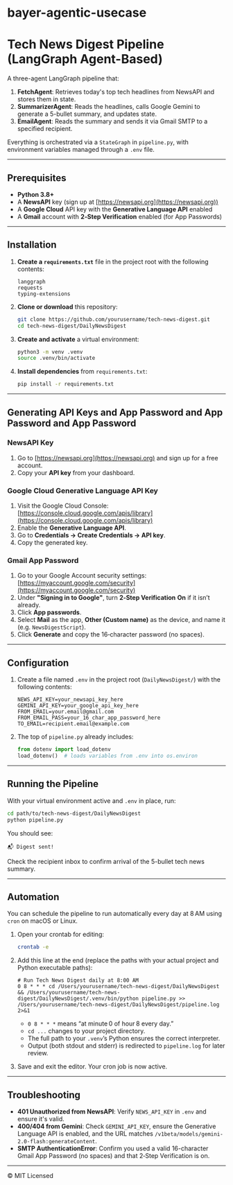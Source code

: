 # bayer-agentic-usecase
# Tech News Digest Pipeline (LangGraph Agent-Based)

A three-agent LangGraph pipeline that:

1. **FetchAgent**: Retrieves today's top tech headlines from NewsAPI and stores them in state.
2. **SummarizerAgent**: Reads the headlines, calls Google Gemini to generate a 5-bullet summary, and updates state.
3. **EmailAgent**: Reads the summary and sends it via Gmail SMTP to a specified recipient.

Everything is orchestrated via a `StateGraph` in `pipeline.py`, with environment variables managed through a `.env` file.

---

## Prerequisites

* **Python 3.8+**
* A **NewsAPI** key (sign up at [https://newsapi.org](https://newsapi.org))
* A **Google Cloud** API key with the **Generative Language API** enabled
* A **Gmail** account with **2‑Step Verification** enabled (for App Passwords)

---

## Installation

1. **Create a `requirements.txt`** file in the project root with the following contents:

   ```text
   langgraph
   requests
   typing-extensions
   ```

2. **Clone or download** this repository:

   ```bash
   git clone https://github.com/yourusername/tech-news-digest.git
   cd tech-news-digest/DailyNewsDigest
   ```

3. **Create and activate** a virtual environment:

   ```bash
   python3 -m venv .venv
   source .venv/bin/activate
   ```

4. **Install dependencies** from `requirements.txt`:

   ```bash
   pip install -r requirements.txt
   ```

---

## Generating API Keys and App Password and App Password and App Password

### NewsAPI Key

1. Go to [https://newsapi.org](https://newsapi.org) and sign up for a free account.
2. Copy your **API key** from your dashboard.

### Google Cloud Generative Language API Key

1. Visit the Google Cloud Console: [https://console.cloud.google.com/apis/library](https://console.cloud.google.com/apis/library)
2. Enable the **Generative Language API**.
3. Go to **Credentials → Create Credentials → API key**.
4. Copy the generated key.

### Gmail App Password

1. Go to your Google Account security settings: [https://myaccount.google.com/security](https://myaccount.google.com/security)
2. Under **"Signing in to Google"**, turn **2‑Step Verification** **On** if it isn’t already.
3. Click **App passwords**.
4. Select **Mail** as the app, **Other (Custom name)** as the device, and name it (e.g. `NewsDigestScript`).
5. Click **Generate** and copy the 16‑character password (no spaces).

---

## Configuration

1. Create a file named `.env` in the project root (`DailyNewsDigest/`) with the following contents:

   ```env
   NEWS_API_KEY=your_newsapi_key_here
   GEMINI_API_KEY=your_google_api_key_here
   FROM_EMAIL=your.email@gmail.com
   FROM_EMAIL_PASS=your_16_char_app_password_here
   TO_EMAIL=recipient.email@example.com
   ```

2. The top of `pipeline.py` already includes:

   ```python
   from dotenv import load_dotenv
   load_dotenv()  # loads variables from .env into os.environ
   ```

---

## Running the Pipeline

With your virtual environment active and `.env` in place, run:

```bash
cd path/to/tech-news-digest/DailyNewsDigest
python pipeline.py
```

You should see:

```
📬 Digest sent!
```

Check the recipient inbox to confirm arrival of the 5-bullet tech news summary.

---

## Automation

You can schedule the pipeline to run automatically every day at 8 AM using `cron` on macOS or Linux.

1. Open your crontab for editing:

   ```bash
   crontab -e
   ```

2. Add this line at the end (replace the paths with your actual project and Python executable paths):

   ```cron
   # Run Tech News Digest daily at 8:00 AM
   0 8 * * * cd /Users/yourusername/tech-news-digest/DailyNewsDigest && /Users/yourusername/tech-news-digest/DailyNewsDigest/.venv/bin/python pipeline.py >> /Users/yourusername/tech-news-digest/DailyNewsDigest/pipeline.log 2>&1
   ```

   * `0 8 * * *` means “at minute 0 of hour 8 every day.”
   * `cd ...` changes to your project directory.
   * The full path to your `.venv`’s Python ensures the correct interpreter.
   * Output (both stdout and stderr) is redirected to `pipeline.log` for later review.

3. Save and exit the editor. Your cron job is now active.

---

## Troubleshooting

* **401 Unauthorized from NewsAPI**: Verify `NEWS_API_KEY` in `.env` and ensure it's valid.
* **400/404 from Gemini**: Check `GEMINI_API_KEY`, ensure the Generative Language API is enabled, and the URL matches `/v1beta/models/gemini-2.0-flash:generateContent`.
* **SMTP AuthenticationError**: Confirm you used a valid 16-character Gmail App Password (no spaces) and that 2‑Step Verification is on.

---

© MIT Licensed
